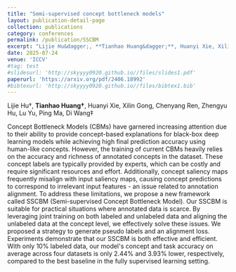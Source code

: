 ```yaml
---
title: "Semi-supervised concept bottleneck models"
layout: publication-detail-page
collection: publications
category: conferences
permalink: /publication/SSCBM
excerpt: "Lijie Hu&dagger;, **Tianhao Huang&dagger;**, Huanyi Xie, Xilin Gong, Chenyang Ren, Zhengyu Hu, Lu Yu, Ping Ma, Di Wang&Dagger;"
date: 2025-07-24
venue: 'ICCV'
#tag: test
#slidesurl: 'http://skyyyy0920.github.io//files/slides1.pdf'
paperurl: 'https://arxiv.org/pdf/2406.18992'
#bibtexurl: 'http://skyyyy0920.github.io//files/bibtex1.bib'
---
```

Lijie Hu&dagger;, **Tianhao Huang&dagger;**, Huanyi Xie, Xilin Gong, Chenyang Ren, Zhengyu Hu, Lu Yu, Ping Ma, Di Wang&Dagger;

Concept Bottleneck Models (CBMs) have garnered increasing attention due to their ability to provide concept-based explanations for black-box deep learning models while achieving high final prediction accuracy using human-like concepts. However, the training of current CBMs heavily relies on the accuracy and richness of annotated concepts in the dataset. These concept labels are typically provided by experts, which can be costly and require significant resources and effort. Additionally, concept saliency maps frequently misalign with input saliency maps, causing concept predictions to correspond to irrelevant input features - an issue related to annotation alignment. To address these limitations, we propose a new framework called SSCBM (Semi-supervised Concept Bottleneck Model). Our SSCBM is suitable for practical situations where annotated data is scarce. By leveraging joint training on both labeled and unlabeled data and aligning the unlabeled data at the concept level, we effectively solve these issues. We proposed a strategy to generate pseudo labels and an alignment loss. Experiments demonstrate that our SSCBM is both effective and efficient. With only 10% labeled data, our model's concept and task accuracy on average across four datasets is only 2.44% and 3.93% lower, respectively, compared to the best baseline in the fully supervised learning setting.